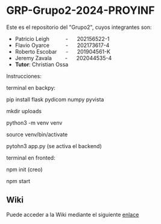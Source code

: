 # GRP-Grupo2-2024-PROYINF

Este es el repositorio del "Grupo2", cuyos integrantes son:


* Patricio Leigh   &nbsp;&nbsp;&nbsp;&nbsp; &nbsp;&nbsp;&nbsp;&nbsp; - &nbsp;&nbsp;&nbsp;&nbsp; 202156522-1
* Flavio Oyarce    &nbsp;&nbsp;&nbsp;&nbsp; &nbsp;&nbsp;&nbsp;&nbsp; - &nbsp;&nbsp;&nbsp;&nbsp; 202173617-4
* Roberto Escobar  &nbsp;&nbsp;&nbsp;&nbsp;                          - &nbsp;&nbsp;&nbsp;&nbsp; 201904561-K
* Jeremy Zavala &nbsp;&nbsp;&nbsp;&nbsp; &nbsp;&nbsp;          - &nbsp;&nbsp;&nbsp;&nbsp; 202044535-4
* **Tutor**: Christian Ossa

Instrucciones:

terminal en backpy:

pip install flask pydicom numpy pyvista

mkdir uploads

python3 -m venv venv

source venv/bin/activate

pytohn3 app.py        (se activa el backend)



terminal en fronted:

npm init (creo)

npm start



## Wiki

Puede acceder a la Wiki mediante el siguiente [enlace](https://github.com/patoleigh/GRP-Grupo2-2024-PROYINF/wiki)
